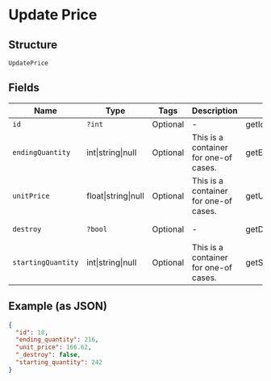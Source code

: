 
# Update Price

## Structure

`UpdatePrice`

## Fields

| Name | Type | Tags | Description | Getter | Setter |
|  --- | --- | --- | --- | --- | --- |
| `id` | `?int` | Optional | - | getId(): ?int | setId(?int id): void |
| `endingQuantity` | int\|string\|null | Optional | This is a container for one-of cases. | getEndingQuantity(): | setEndingQuantity( endingQuantity): void |
| `unitPrice` | float\|string\|null | Optional | This is a container for one-of cases. | getUnitPrice(): | setUnitPrice( unitPrice): void |
| `destroy` | `?bool` | Optional | - | getDestroy(): ?bool | setDestroy(?bool destroy): void |
| `startingQuantity` | int\|string\|null | Optional | This is a container for one-of cases. | getStartingQuantity(): | setStartingQuantity( startingQuantity): void |

## Example (as JSON)

```json
{
  "id": 18,
  "ending_quantity": 216,
  "unit_price": 166.62,
  "_destroy": false,
  "starting_quantity": 242
}
```

